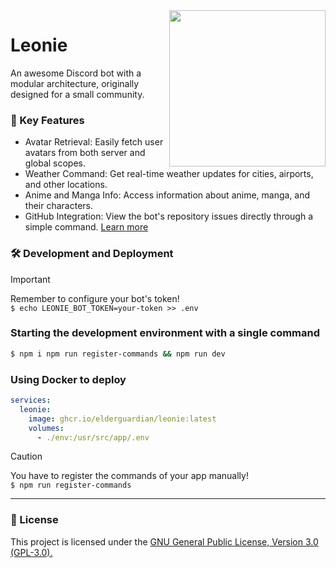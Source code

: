 <img src="https://github.com/elderguardian/leonie/assets/129489839/1cedd811-21af-4f26-9299-406dc2ac3fcc" align="right" width="250px">

# Leonie
An awesome Discord bot with a modular architecture, originally designed for a small community.

### 🚀 Key Features
- Avatar Retrieval: Easily fetch user avatars from both server and global scopes.
- Weather Command: Get real-time weather updates for cities, airports, and other locations.
- Anime and Manga Info: Access information about anime, manga, and their characters.
- GitHub Integration: View the bot's repository issues directly through a simple command. [Learn more](https://elderguardian.github.io/blog/articles/INTEGRATING_GITHUB_INTO_LEONIE.html)

### 🛠️ Development and Deployment
> [!IMPORTANT]
> Remember to configure your bot's token! <br> `$ echo LEONIE_BOT_TOKEN=your-token >> .env`

### Starting the development environment with a single command
```bash
$ npm i npm run register-commands && npm run dev
```

### Using Docker to deploy
```yaml
services:
  leonie:
    image: ghcr.io/elderguardian/leonie:latest
    volumes:
      - ./env:/usr/src/app/.env
```

> [!CAUTION]
> You have to register the commands of your app manually! <br> `$ npm run register-commands`

<hr>

### 📜 License
This project is licensed under the [GNU General Public License, Version 3.0 (GPL-3.0).](./LICENSE)

